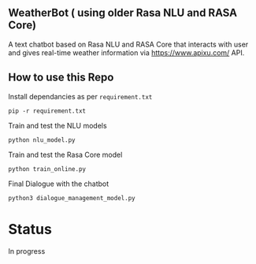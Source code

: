## WeatherBot ( using older Rasa NLU and RASA Core)

A text chatbot based on Rasa NLU and RASA Core that interacts with user and gives real-time weather information via https://www.apixu.com/ API.

## How to use this Repo

Install dependancies as per `requirement.txt`

``` pip -r requirement.txt ```

Train and test the NLU models

``` python nlu_model.py ```

Train and test the Rasa Core model

``` python train_online.py ``` 

Final Dialogue with the chatbot

``` python3 dialogue_management_model.py ```

# Status
In progress

